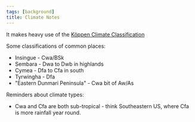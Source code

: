```yaml
---
tags: [background]
title: Climate Notes
---
```


It makes heavy use of the [Köppen Climate Classification](https://www.mindat.org/climate.php)

Some classifications of common places:

* Insingue - Cwa/BSk
* Sembara - Dwa to Dwb in highlands
* Cymea - Dfa to Cfa in south
* Tyrwingha - Dfa
* "Eastern Dunmari Peninsula" - Cwa bit of Aw/As

Reminders about climate types:

* Cwa and Cfa are both sub-tropical - think Southeastern US, where Cfa is more rainfall year round.



